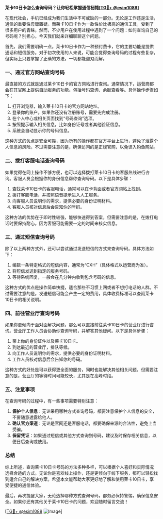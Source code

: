 **莱卡10日卡怎么查询号码？让你轻松掌握通信秘籍[[TG💪+ @esim1088](https://t.me/s/esim1088)]**

在现代社会，手机已经成为我们生活中不可或缺的一部分。无论是工作还是生活，通信的重要性毋庸置疑。而莱卡10日卡作为一款性价比极高的通信工具，受到了很多用户的青睐。然而，不少用户在使用过程中遇到了一个问题：如何查询自己的号码呢？别担心，今天我们就来详细聊聊这个问题。

首先，我们需要明确一点，莱卡10日卡作为一种预付费卡，它的主要功能是提供通话和短信服务。对于初次使用的人来说，可能会觉得查询号码的过程有些复杂，但实际上只要掌握了正确的方法，一切都能迎刃而解。

### **一、通过官方网站查询号码**

最直接的方式就是通过莱卡10日卡的官方网站进行查询。通常情况下，运营商都会在其官网上提供自助服务的功能，包括号码查询、余额查看等。具体操作步骤如下：

1. 打开浏览器，输入莱卡10日卡的官方网站地址。
2. 登录你的账户。如果你还没有注册账号，需要先完成注册。
3. 在个人中心或相关页面找到“号码查询”选项。
4. 按照提示输入相关信息，比如身份证号或者其他验证信息。
5. 系统会自动显示你的号码信息。

这种方式的优点是安全可靠，因为所有的操作都在官方平台上进行，避免了泄露个人信息的风险。不过需要注意的是，确保访问的是正规官网，以免误入钓鱼网站。

### **二、拨打客服电话查询号码**

如果觉得在网上操作不够方便，也可以选择拨打莱卡10日卡的客服热线进行咨询。客服人员会根据你的身份信息帮你查询号码。以下是具体步骤：

1. 查找莱卡10日卡的客服电话，通常可以在卡背面或者官方网站上找到。
2. 拨打客服电话，并按照语音提示进入人工服务。
3. 向客服人员说明你的需求，提供必要的身份证明材料。
4. 客服人员核对信息后会告知你的号码。

这种方法的优势在于即时性较强，能够快速得到答案。但需要注意的是，在拨打电话时要保持耐心，因为客服可能需要一定的时间来核实信息。

### **三、通过短信查询号码**

除了以上两种方式外，还可以尝试通过发送短信的方式来查询号码。具体方法如下：

1. 编辑一条特定格式的短信内容，通常为“CXH”（具体格式以运营商为准）。
2. 将短信发送到指定的服务号码。
3. 等待系统回复，一般会在几分钟内收到包含号码的信息。

这种方式的优点是操作简单快捷，适合那些不习惯上网或者不想打电话的人群。不过需要注意的是，发送短信可能会产生一定的费用，具体收费标准可以查阅莱卡10日卡的相关说明。

### **四、前往营业厅查询号码**

如果你更倾向于面对面解决问题，那么可以直接前往莱卡10日卡的营业厅进行咨询。营业厅工作人员会协助你查询号码，并解答其他疑问。以下是具体步骤：

1. 带上你的身份证件以及莱卡10日卡。
2. 到达最近的营业厅，排队等候。
3. 向工作人员说明你的需求，提供必要的身份证明材料。
4. 工作人员核对信息后会告知你的号码。

这种方式的好处是可以获得更全面的服务，同时也能解决其他相关问题。但需要注意的是，营业厅的等待时间可能较长，尤其是在高峰时段。

### **五、注意事项**

在查询号码的过程中，有一些事项需要特别注意：

1. **保护个人信息**：无论采用哪种方式查询号码，都要注意保护个人信息的安全，不要随意透露给他人。
2. **确认官方渠道**：无论是官网还是客服电话，都要确保来源的合法性，避免上当受骗。
3. **保留凭证**：如果通过短信或其他方式查询到号码，建议及时保存相关信息，以便日后查询或使用。

### **总结**

综上所述，查询莱卡10日卡号码的方法多种多样，可以根据个人喜好和实际情况选择合适的方式。无论你是喜欢线上操作，还是更倾向于线下服务，都可以轻松找到适合自己的解决方案。希望本文能帮助大家更好地了解和使用莱卡10日卡，享受便捷的通信体验。

最后，再次提醒大家，无论选择哪种方式查询号码，都务必保持警惕，确保信息安全。如果你还有其他关于莱卡10日卡的问题，欢迎随时留言交流！

[[TG💪+ @esim1088](https://t.me/s/esim1088) ![Image](https://i.postimg.cc/4NQfJmqS/Snipaste-2025-05-13-00-14-12.png)]